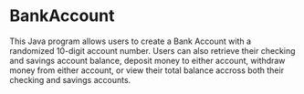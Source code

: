 # BankAccount

This Java program allows users to create a Bank Account with a randomized 10-digit account number. Users can also retrieve their checking and savings account balance, deposit money to either account, withdraw money from either account, or view their total balance accross both their checking and savings accounts.
